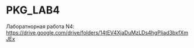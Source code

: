 # PKG_LAB4

Лаборатнорная работа N4: https://drive.google.com/drive/folders/14tEV4XjaDuMzLDs4hgPIiad3bxfXmJEx
